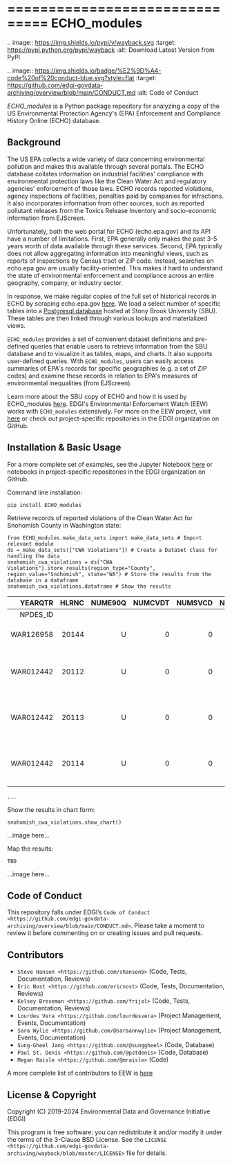 ===============================
ECHO_modules
===============================

.. image:: https://img.shields.io/pypi/v/wayback.svg
        :target: https://pypi.python.org/pypi/wayback
        :alt: Download Latest Version from PyPI

.. image:: https://img.shields.io/badge/%E2%9D%A4-code%20of%20conduct-blue.svg?style=flat
        :target: https://github.com/edgi-govdata-archiving/overview/blob/main/CONDUCT.md
        :alt: Code of Conduct


*ECHO_modules* is a Python package repository for analyzing a copy of the US Environmental Protection Agency's (EPA) Enforcement and Compliance History Online (ECHO) database.

Background
--------------------------
The US EPA collects a wide variety of data concerning environmental pollution and makes this available through several portals. The ECHO database collates information on industrial facilities' compliance with environmental protection laws like the Clean Water Act and regulatory agencies' enforcement of those laws. ECHO records reported violations, agency inspections of facilities, penalties paid by companies for infractions. It also incorporates information from other sources, such as reported pollutant releases from the Toxics Release Inventory and socio-economic information from EJScreen.

Unfortunately, both the web portal for ECHO (echo.epa.gov) and its API have a number of limitations. First, EPA generally only makes the past 3-5 years worth of data available through these services. Second, EPA typically does not allow aggregating information into meaningful views, such as reports of inspections by Census tract or ZIP code. Instead, searches on echo.epa.gov are usually facility-oriented. This makes it hard to understand the state of environmental enforcement and compliance across an entire geography, company, or industry sector. 

In response, we make regular copies of the full set of historical records in ECHO by scraping echo.epa.gov [here](https://echo.epa.gov/files/echodownloads/). We load a select number of specific tables into a [Postgresql database](https://github.com/sunggheel/edgipgdb) hosted at Stony Brook University (SBU). These tables are then linked through various lookups and materialized views.

`ECHO_modules` provides a set of convenient dataset definitions and pre-defined queries that enable users to retrieve information from the SBU database and to visualize it as tables, maps, and charts. It also supports user-defined queries. With `ECHO_modules`, users can easily access summaries of EPA's records for specific geographies (e.g. a set of ZIP codes) and examine these records in relation to EPA's measures of environmental inequalities (from EJScreen).

Learn more about the SBU copy of ECHO and how it is used by ECHO_modules [here](https://github.com/edgi-govdata-archiving/ECHO_modules/blob/main/SBU-db.md). EDGI's Environmental Enforcement Watch (EEW) works with `ECHO_modules` extensively. For more on the EEW project, visit [here](https://environmentalenforcementwatch.org/) or check out project-specific repositories in the EDGI organization on GitHub.

Installation & Basic Usage
--------------------------
For a more complete set of examples, see the Jupyter Notebook [here](https://colab.research.google.com/drive/1EqbWz1KqBqlMc1IYMcOPbI_8Equ2Jwmr?usp=sharing) or notebooks in project-specific repositories in the EDGI organization on GitHub.

Command line installation:

`pip install ECHO_modules`

Retrieve records of reported violations of the Clean Water Act for Snohomish County in Washington state:

```
from ECHO_modules.make_data_sets import make_data_sets # Import relevant module
ds = make_data_sets(["CWA Violations"]) # Create a DataSet class for handling the data
snohomish_cwa_violations = ds["CWA Violations"].store_results(region_type="County", region_value="Snohomish", state="WA") # Store the results from the database in a dataframe
snohomish_cwa_violations.dataframe # Show the results
```

|   YEARQTR | HLRNC | NUME90Q | NUMCVDT | NUMSVCD | NUMPSCH | FAC_NAME |                 FAC_STREET |                      FAC_CITY | FAC_STATE | ... | FAC_LAT |  FAC_LONG | FAC_DERIVED_WBD | FAC_DERIVED_CD113 | FAC_PERCENT_MINORITY | FAC_POP_DEN | FAC_DERIVED_HUC | FAC_SIC_CODES | FAC_NAICS_CODES | DFR_URL |                                                   |
|----------:|------:|--------:|--------:|--------:|--------:|---------:|---------------------------:|------------------------------:|----------:|----:|--------:|----------:|----------------:|------------------:|---------------------:|------------:|----------------:|--------------:|----------------:|--------:|---------------------------------------------------|
|  NPDES_ID |       |         |         |         |         |          |                            |                               |           |     |         |           |                 |                   |                      |             |                 |               |                 |         |                                                   |
| WAR126958 | 20144 |       U |       0 |       0 |       0 |        0 |           SOUTHGATE RETAIL |                SOUTH REGAL ST |   SPOKANE |  WA |     ... | 47.609302 |     -117.368209 |      1.701031e+11 |                  5.0 |      12.803 |         2038.02 |    17010306.0 |            1794 |     NaN | http://echo.epa.gov/detailed-facility-report?f... |
| WAR012442 | 20112 |       U |       0 |       0 |       0 |        0 | LIFT STATION 16 FORCE MAIN | 196TH ST SW AND SCRIBER LK RD |  LYNNWOOD |  WA |     ... | 47.820513 |     -122.307499 |      1.711001e+11 |                  2.0 |      32.770 |         4359.82 |    17110012.0 |            1794 |     NaN | http://echo.epa.gov/detailed-facility-report?f... |
| WAR012442 | 20113 |       U |       0 |       0 |       0 |        0 | LIFT STATION 16 FORCE MAIN | 196TH ST SW AND SCRIBER LK RD |  LYNNWOOD |  WA |     ... | 47.820513 |     -122.307499 |      1.711001e+11 |                  2.0 |      32.770 |         4359.82 |    17110012.0 |            1794 |     NaN | http://echo.epa.gov/detailed-facility-report?f... |
| WAR012442 | 20114 |       U |       0 |       0 |       0 |        0 | LIFT STATION 16 FORCE MAIN | 196TH ST SW AND SCRIBER LK RD |  LYNNWOOD |  WA |     ... | 47.820513 |     -122.307499 |      1.711001e+11 |                  2.0 |      32.770 |         4359.82 |    17110012.0 |                 |         |                                                   |
`...`

Show the results in chart form:

`snohomish_cwa_violations.show_chart()`

...image here...

Map the results:

`TBD`

...image here...

Code of Conduct
--------------------------
This repository falls under EDGI’s `Code of Conduct <https://github.com/edgi-govdata-archiving/overview/blob/main/CONDUCT.md>`. Please take a moment to review it before commenting on or creating issues and pull requests.

Contributors
--------------------------
- `Steve Hansen <https://github.com/shansen5>` (Code, Tests, Documentation, Reviews)
- `Eric Nost <https://github.com/ericnost>` (Code, Tests, Documentation, Reviews)
- `Kelsey Breseman <https://github.com/frijol>` (Code, Tests, Documentation, Reviews)
- `Lourdes Vera <https://github.com/lourdesvera>` (Project Management, Events, Documentation)
- `Sara Wylie <https://github.com/@saraannwylie>` (Project Management, Events, Documentation)
- `Sung-Gheel Jang <https://github.com/@sunggheel>` (Code, Database)
- `Paul St. Denis <https://github.com/@pstdenis>` (Code, Database)
- `Megan Raisle <https://github.com/@mraisle>` (Code)

A more complete list of contributors to EEW is [here](https://github.com/edgi-govdata-archiving/Environmental_Enforcement_Watch?tab=readme-ov-file#people-of-eew)	

License & Copyright
--------------------------
Copyright (C) 2019-2024 Environmental Data and Governance Initiative (EDGI)

This program is free software: you can redistribute it and/or modify it under the terms of the 3-Clause BSD License. See the `LICENSE <https://github.com/edgi-govdata-archiving/wayback/blob/master/LICENSE>` file for details.